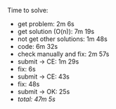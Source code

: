 Time to solve:

- get problem: 2m 6s
- get solution (O(n)): 7m 19s
- not get other solutions: 1m 48s
- code: 6m 32s
- check manually and fix: 2m 57s
- submit → CE: 1m 29s
- fix: 6s
- submit → CE: 43s
- fix: 48s
- submit → OK: 25s
- _total: 47m 5s_
